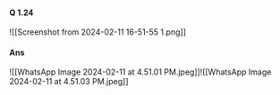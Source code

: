 #### Q 1.24
![[Screenshot from 2024-02-11 16-51-55 1.png]]
#### Ans
![[WhatsApp Image 2024-02-11 at 4.51.01 PM.jpeg]]![[WhatsApp Image 2024-02-11 at 4.51.03 PM.jpeg]]